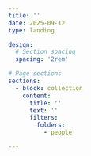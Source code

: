 ```yaml
---
title: ''
date: 2025-09-12
type: landing

design:
  # Section spacing
  spacing: '2rem'

# Page sections
sections:
  - block: collection
    content:
      title: ''
      text: ''
      filters:
        folders:
          - people

---
```

